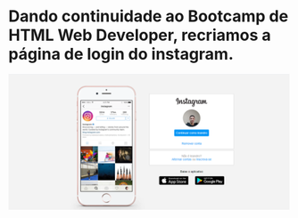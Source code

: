 <h1>Dando continuidade ao Bootcamp de HTML Web Developer, recriamos a página de login do instagram.</h1>
<img src="/img/img-login.png" alt="login instagram" width="1000">
